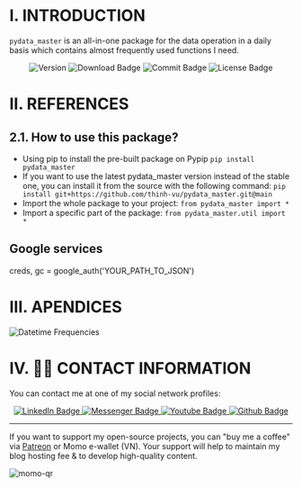 # I. INTRODUCTION
`pydata_master` is an all-in-one package for the data operation in a daily basis which contains almost frequently used functions I need.

<div id="badges" align="center">
<img src="https://img.shields.io/pypi/pyversions/pydata_master?logoColor=brown&style=plastic" alt= "Version"/>
<img src="https://img.shields.io/pypi/dm/pydata_master" alt="Download Badge"/>
<img src="https://img.shields.io/github/last-commit/thinh-vu/pydata_master" alt="Commit Badge"/>
<img src="https://img.shields.io/github/license/thinh-vu/pydata_master?color=red" alt="License Badge"/>
</div>

# II. REFERENCES
## 2.1. How to use this package?
- Using pip to install the pre-built package on Pypip `pip install pydata_master`
- If you want to use the latest pydata_master version instead of the stable one, you can install it from the source with the following command:
`pip install git+https://github.com/thinh-vu/pydata_master.git@main`
- Import the whole package to your project: `from pydata_master import *`
- Import a specific part of the package: `from pydata_master.util import *`


## Google services
creds, gc = google_auth('YOUR_PATH_TO_JSON')

# III. APENDICES

![Datetime Frequencies](../main/src/pandas_daterange_freq_list.png)

# IV. 🙋‍♂️ CONTACT INFORMATION
You can contact me at one of my social network profiles:

<div id="badges" align="center">
  <a href="https://www.linkedin.com/in/thinh-vu">
    <img src="https://img.shields.io/badge/LinkedIn-blue?style=for-the-badge&logo=linkedin&logoColor=white" alt="LinkedIn Badge"/>
  </a>
  <a href="https://www.messenger.com/t/mr.thinh.ueh">
    <img src="https://img.shields.io/badge/Messenger-00B2FF?style=for-the-badge&logo=messenger&logoColor=white" alt="Messenger Badge"/>
  <a href="https://www.youtube.com/channel/UCYgG-bmk92OhYsP20TS0MbQ">
    <img src="https://img.shields.io/badge/YouTube-red?style=for-the-badge&logo=youtube&logoColor=white" alt="Youtube Badge"/>
  </a>
  </a>
    <a href="https://github.com/thinh-vu">
    <img src="https://img.shields.io/badge/GitHub-100000?style=for-the-badge&logo=github&logoColor=white" alt="Github Badge"/>
  </a>
</div>

---

If you want to support my open-source projects, you can "buy me a coffee" via [Patreon](https://patreon.com/thinhvu?utm_medium=clipboard_copy&utm_source=copyLink&utm_campaign=creatorshare_creator) or Momo e-wallet (VN). Your support will help to maintain my blog hosting fee & to develop high-quality content.

![momo-qr](https://github.com/thinh-vu/vnstock/blob/main/src/momo-qr-thinhvu.jpeg?raw=true)
